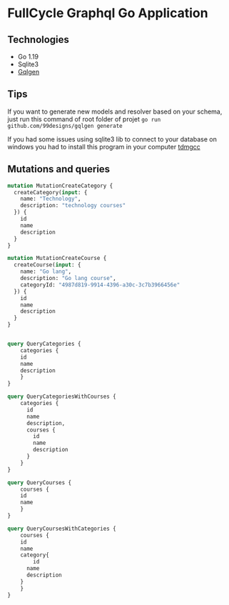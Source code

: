 # FullCycle Graphql Go Application

## Technologies

- Go 1.19
- Sqlite3
- [Gqlgen](https://gqlgen.com/getting-started/)

## Tips

If you want to generate new models and resolver based on your schema, just run this command of root folder of projet
`go run github.com/99designs/gqlgen generate`

If you had some issues using sqlite3 lib to connect to your database on windows you had to install this program in your computer
[tdmgcc](https://github.com/jmeubank/tdm-gcc/releases/download/v10.3.0-tdm64-2/tdm64-gcc-10.3.0-2.exe)

## Mutations and queries

```graphql
mutation MutationCreateCategory {
  createCategory(input: {
    name: "Technology", 
    description: "technology courses"
  }) {
    id
    name
    description
  }
}

mutation MutationCreateCourse {
  createCourse(input: {
    name: "Go lang", 
    description: "Go lang course",
    categoryId: "4987d819-9914-4396-a30c-3c7b3966456e"
  }) {
    id
    name
    description
  }
}


query QueryCategories {
    categories {
    id
    name
    description
	}
}

query QueryCategoriesWithCourses {
    categories {
      id
      name
      description,
      courses {
        id
        name
        description
      }
	}
}

query QueryCourses {
    courses {
    id
    name
	}
}

query QueryCoursesWithCategories {
    courses {
    id
    name
    category{
    	id
      name
      description
    }
	}
}

```
